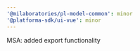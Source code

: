 ```yaml
---
'@milaboratories/pl-model-common': minor
'@platforma-sdk/ui-vue': minor
---
```


MSA: added export functionality
